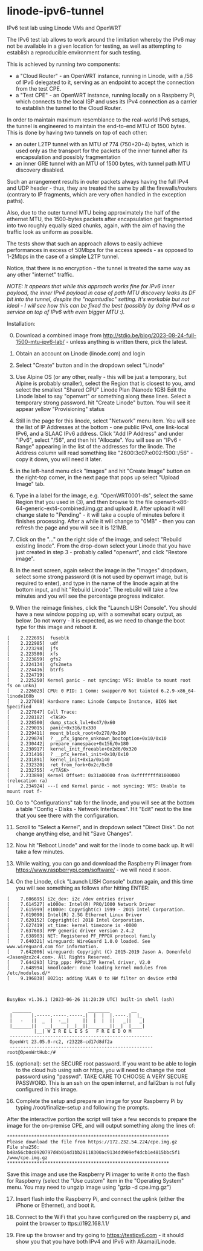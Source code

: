 # linode-ipv6-tunnel
IPv6 test lab using Linode VMs and OpenWRT

The IPv6 test lab allows to work around the limitation whereby the IPv6 may not be available in a given
location for testing, as well as attempting to establish a reproducible environment for such testing.

This is achieved by running two components:
- a "Cloud Router" - an OpenWRT instance, running in Linode, with a /56 of IPv6 delegated to it,
  serving as an endpoint to accept the connection from the test CPE.
- a "Test CPE" - an OpenWRT instance, running locally on a Raspberry Pi, which connects to the local
  ISP and uses its IPv4 connection as a carrier to establish the tunnel to the Cloud Router.

In order to maintain maximum resemblance to the real-world IPv6 setups, the tunnel is engineered
to maintain the end-to-end MTU of 1500 bytes. This is done by having two tunnels on top of each other:

- an outer L2TP tunnel with an MTU of 774 (750+20+4) bytes, which is used only as the transport for the packets
  of the inner tunnel after its encapsulation and possibly fragmentation
- an inner GRE tunnel with an MTU of 1500 bytes, with tunnel path MTU discovery disabled.

Such an arrangement results in outer packets always having the full IPv4 and UDP header - thus,
they are treated the same by all the firewalls/routers (contrary to IP fragments, which are
very often handled in the exception paths).

Also, due to the outer tunnel MTU being approximately the half of
the ethernet MTU, the 1500-bytes packets after encapsulation get fragmented into two
roughly equally sized chunks, again, with the aim of having the traffic look as
uniform as possible.

The tests show that such an approach allows to easily achieve performances in excess of 50Mbps
for the access speeds - as opposed to 1-2Mbps in the case of a simple L2TP tunnel.

Notice, that there is no encryption - the tunnel is treated the same way as any other "internet" traffic.

*NOTE: It appears that while this approach works fine for IPv6 inner payload, the inner IPv4 payload in case of
path MTU discovery leaks its DF bit into the tunnel, despite the "nopmtudisc" setting. It's workable but not ideal - I will see how this can be fixed the best (possibly by doing IPv4 as a service on top of IPv6 with even bigger MTU :).*


Installation:

0) Download a combined image from http://stdio.be/blog/2023-08-24-full-1500-mtu-ipv6-lab/ - unless anything is written there, pick the latest.

2) Obtain an account on Linode (linode.com) and login

3) Select "Create" button and in the dropdown select "Linode"

4) Use Alpine OS (or any other, really - this will be just a temporary, but Alpine is probably smaller),
  select the Region that is closest to you, amd select the smallest "Shared CPU" Linode Plan (Nanode 1GB)
  Edit the Linode label to say "openwrt" or something along these lines. Select a temporary strong password.
  hit "Create Linode" button. You will see it appear yellow "Provisioning" status

5) Still in the page for this linode, select "Network" menu item. You will see the list of IP Addresses
at the bottom - one public IPv4, one link-local IPv6, and a SLAAC IPv6 address. Click "Add IP Address"
and under "IPv6", select "/56", and then hit "Allocate". You will see an "IPv6 - Range" appearing in the list
of the addresses for the linode. The Address column will read something like "2600:3c07:e002:f500::/56" -
copy it down, you will need it later.

6)  in the left-hand menu click "Images" and hit "Create Image" button on the right-top corner, in the
next page that pops up select "Upload Image" tab.

7) Type in a label for the image, e.g. "OpenWRT0001-ds", select the same Region that you used in (3),
and then browse to the file openwrt-x86-64-generic-ext4-combined.img.gz and upload it. After upload
it will change state to "Pending" - it will take a couple of minutes before it finishes processing.
After a while it will change to "0MB" - then you can refresh the page and you will see it is 121MB.

8) Click on the "..." on the right side of the image, and select "Rebuild existing linode". From
the drop-down select your Linode that you have just created in step 3 - probably called "openwrt",
and click "Restore image".

9) In the next screen, again select the image in the "Images" dropdown, select some strong password
(it is not used by openwrt image, but is required to enter), and type in the name of the linode
again at the bottom input, and hit "Rebuild Linode". The rebuild will take a few minutes and you will
see the percentage progress indicator.

10) When the reimage finishes, click the "Launch LISH Console". You should have a new window popping up,
with a somewhat scary output, as below. Do not worry - it is expected, as we need to change the boot
type for this image and reboot it.

```
[    2.222695]  fuseblk
[    2.222985]  udf
[    2.223298]  jfs
[    2.223580]  xfs
[    2.223859]  gfs2
[    2.224134]  gfs2meta
[    2.224416]  btrfs
[    2.224719]
[    2.225250] Kernel panic - not syncing: VFS: Unable to mount root fs on unkn)
[    2.226023] CPU: 0 PID: 1 Comm: swapper/0 Not tainted 6.2.9-x86_64-linode160b
[    2.227008] Hardware name: Linode Compute Instance, BIOS Not Specified
[    2.227847] Call Trace:
[    2.228182]  <TASK>
[    2.228500]  dump_stack_lvl+0x47/0x60
[    2.229015]  panic+0x316/0x330
[    2.229411]  mount_block_root+0x278/0x280
[    2.229874]  ? __pfx_ignore_unknown_bootoption+0x10/0x10
[    2.230442]  prepare_namespace+0x156/0x180
[    2.230917]  kernel_init_freeable+0x2d6/0x320
[    2.231416]  ? __pfx_kernel_init+0x10/0x10
[    2.231891]  kernel_init+0x1a/0x140
[    2.232320]  ret_from_fork+0x2c/0x50
[    2.232755]  </TASK>
[    2.233890] Kernel Offset: 0x31a00000 from 0xffffffff81000000 (relocation ra)
[    2.234924] ---[ end Kernel panic - not syncing: VFS: Unable to mount root f-
```

10) Go to "Configurations" tab for the linode, and you will see at the bottom a table "Config - Disks - Network Interfaces".
Hit "Edit" next to the line that you see there with the configuration.

11) Scroll to "Select a Kernel", and in dropdown select "Direct Disk". Do not change anything else, and hit "Save Changes".

12) Now hit "Reboot Linode" and wait for the linode to come back up. It will take a few minutes.

13) While waiting, you can go and download the Raspberry Pi imager from https://www.raspberrypi.com/software/ - we will need it soon.

14) On the Linode, click "Launch LISH Console" button again, and this time you will see something as follows
after hitting ENTER:

```
[    7.606695] i2c_dev: i2c /dev entries driver
[    7.614527] e1000e: Intel(R) PRO/1000 Network Driver
[    7.615999] e1000e: Copyright(c) 1999 - 2015 Intel Corporation.
[    7.619090] Intel(R) 2.5G Ethernet Linux Driver
[    7.620152] Copyright(c) 2018 Intel Corporation.
[    7.627419] xt_time: kernel timezone is -0000
[    7.637603] PPP generic driver version 2.4.2
[    7.638903] NET: Registered PF_PPPOX protocol family
[    7.640321] wireguard: WireGuard 1.0.0 loaded. See www.wireguard.com for information.
[    7.642006] wireguard: Copyright (C) 2015-2019 Jason A. Donenfeld <Jason@zx2c4.com>. All Rights Reserved.
[    7.644293] l2tp_ppp: PPPoL2TP kernel driver, V2.0
[    7.648994] kmodloader: done loading kernel modules from /etc/modules.d/*
[    9.196838] 8021q: adding VLAN 0 to HW filter on device eth0



BusyBox v1.36.1 (2023-06-26 11:20:39 UTC) built-in shell (ash)

  _______                     ________        __
 |       |.-----.-----.-----.|  |  |  |.----.|  |_
 |   -   ||  _  |  -__|     ||  |  |  ||   _||   _|
 |_______||   __|_____|__|__||________||__|  |____|
          |__| W I R E L E S S   F R E E D O M
 -----------------------------------------------------
 OpenWrt 23.05.0-rc2, r23228-cd17d8df2a
 -----------------------------------------------------
root@OpenWrtHub:/# 
```


15) (optional): set the SECURE root password. If you want to be able to login to the cloud hub using ssh or https,
you will need to change the root password using "passwd". TAKE CARE TO CHOOSE A VERY SECURE PASSWORD. This is
an ssh on the open internet, and fail2ban is not fully configured in this image.

16) Complete the setup and prepare an image for your Raspberry Pi by typing /root/finalize-setup and following the prompts.

After the interactive portion the script will take a few seconds to prepare the image for the on-premise CPE,
and will output something along the lines of:

```
************************************************************
Please download the file from https://172.232.54.224/cpe.img.gz
File sha256: b48a56cb0c0920797d4b014d1bb28118300ac9134dd909ef4dcb1e4815bbc5f1  /www/cpe.img.gz
************************************************************
```

Save this image and use the Raspberry Pi imager to write it onto the flash for Raspberry (select the "Use custom" item
in the "Operating System" menu. You may need to ungzip image using "gzip -d cpe.img.gz")

17) Insert flash into the Raspberry Pi, and connect the uplink (either the iPhone or Ethernet), and boot it.

18) Connect to the WiFi that you have configured on the raspberry pi, and point the browser to ttps://192.168.1.1/

19) Fire up the browser and try going to https://testipv6.com - it should show you that you have both IPv4 and IPv6 with Akamai/Linode.




